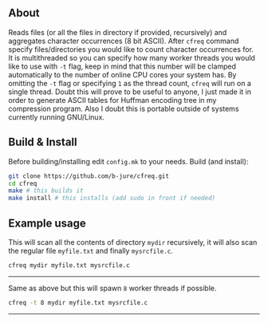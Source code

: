 ## About
Reads files (or all the files in directory if provided, recursively) and
aggregates character occurrences (8 bit ASCII).
After `cfreq` command specify files/directories you would like to count character
occurrences for.
It is multithreaded so you can specify how many worker threads you would
like to use with `-t` flag, keep in mind that this number will be clamped
automatically to the number of online CPU cores your system has.
By omitting the `-t` flag or specifying `1` as the thread count, `cfreq` will
run on a single thread.
Doubt this will prove to be useful to anyone, I just made it in order to
generate ASCII tables for Huffman encoding tree in my compression program.
Also I doubt this is portable outside of systems currently running
GNU/Linux.

## Build & Install
Before building/installing edit `config.mk` to your needs.
Build (and install):
```sh
git clone https://github.com/b-jure/cfreq.git
cd cfreq
make # this builds it
make install # this installs (add sudo in front if needed)
```

## Example usage
This will scan all the contents of directory `mydir` recursively, it will also
scan the regular file `myfile.txt` and finally `mysrcfile.c`.
```sh
cfreq mydir myfile.txt mysrcfile.c
```
---
Same as above but this will spawn `8` worker threads if possible.
```sh
cfreq -t 8 mydir myfile.txt mysrcfile.c
```
---
